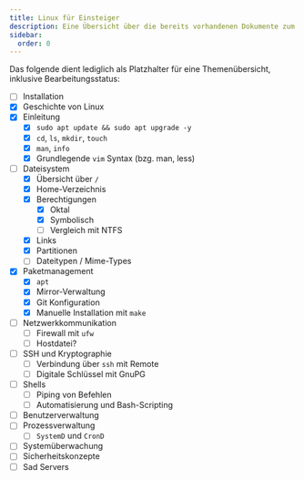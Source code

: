 ```yaml
---
title: Linux für Einsteiger
description: Eine Übersicht über die bereits vorhandenen Dokumente zum Thema Linux für Einsteiger.
sidebar:
  order: 0
---
```


Das folgende dient lediglich als Platzhalter für eine Themenübersicht, inklusive Bearbeitungsstatus:

- [ ] Installation
- [x] Geschichte von Linux
- [x] Einleitung
    - [x] `sudo apt update && sudo apt upgrade -y`
    - [x] `cd`, `ls`, `mkdir`, `touch`
    - [x] `man`, `info`
    - [x] Grundlegende `vim` Syntax (bzg. man, less)
- [ ] Dateisystem
    - [x] Übersicht über `/`
    - [x] Home-Verzeichnis
    - [x] Berechtigungen
        - [x] Oktal
        - [x] Symbolisch
        - [ ] Vergleich mit NTFS
    - [x] Links
    - [x] Partitionen
    - [ ] Dateitypen / Mime-Types
- [x] Paketmanagement
    - [x] `apt`
    - [x] Mirror-Verwaltung
    - [x] Git Konfiguration
    - [x] Manuelle Installation mit `make`
- [ ] Netzwerkkommunikation
    - [ ] Firewall mit `ufw`
    - [ ] Hostdatei?
- [ ] SSH und Kryptographie
    - [ ] Verbindung über `ssh` mit Remote
    - [ ] Digitale Schlüssel mit GnuPG
- [ ] Shells
    - [ ] Piping von Befehlen
    - [ ] Automatisierung und Bash-Scripting
- [ ] Benutzerverwaltung
- [ ] Prozessverwaltung
  - [ ] `SystemD` und `CronD`
- [ ] Systemüberwachung
- [ ] Sicherheitskonzepte
- [ ] Sad Servers
